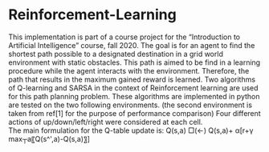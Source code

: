 # Reinforcement-Learning

This implementation is part of a course project for the “Introduction to Artificial Intelligence” course, fall 2020.
The goal is for an agent to find the shortest path possible to a designated destination in a grid world environment with static obstacles. This path is aimed to be find in a learning procedure while the agent interacts with the environment. Therefore, the path that results in the maximum gained reward is learned.
Two algorithms of Q-learning and SARSA in the context of Reinforcement learning are used for this path planning problem. These algorithms are implemented in python are tested on the two following environments. (the second environment is taken from ref[1] for the purpose of performance comparison)
Four different actions of up/down/left/right were considered at each cell.  
The main formulation for the Q-table update is:
Q(s,a) □(←) Q(s,a)+ α[r+γ  max┬a⁡〖Q(s^',a)-Q(s,a)〗]
